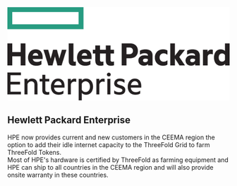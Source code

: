 

![](../images/hpe-logo-01.png)
## Hewlett Packard Enterprise

HPE now provides current and new customers in the CEEMA region the option to add their idle internet capacity to the ThreeFold Grid to farm ThreeFold Tokens.  
Most of HPE's hardware is certified by ThreeFold as farming equipment and HPE can ship to all countries in the CEEMA region and will also provide onsite warranty in these countries.
